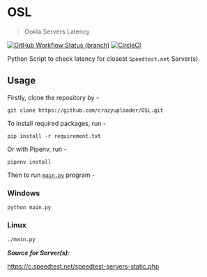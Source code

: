 # OSL

> Ookla Servers Latency

[![GitHub Workflow Status (branch)](https://img.shields.io/github/workflow/status/crazyuploader/OSL/Python/main?label=Python%20Lint&logo=github-actions)](https://github.com/crazyuploader/OSL/actions)
[![CircleCI](https://circleci.com/gh/crazyuploader/OSL/tree/main.svg?style=svg)](https://circleci.com/gh/crazyuploader/OSL/tree/main)

Python Script to check latency for closest `Speedtest.net` Server(s).

## Usage

Firstly, clone the repository by -

```shell
git clone https://github.com/crazyuploader/OSL.git
```

To install required packages, run -

```shell
pip install -r requirement.txt
```

Or with Pipenv, run -

```shell
pipenv install
```

Then to run [`main.py`](main.py) program -

### Windows

```shell
python main.py
```

### Linux

```bash
./main.py
```

**_Source for Server(s):_**

https://c.speedtest.net/speedtest-servers-static.php
